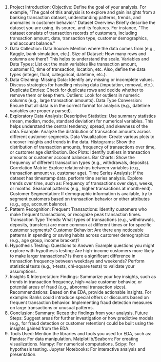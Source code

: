 1. Project Introduction:
Objective: Define the goal of your analysis. For example, "The goal of this analysis is to explore and gain insights from a banking transaction dataset, understanding patterns, trends, and anomalies in customer behavior."
Dataset Overview: Briefly describe the dataset you are using, its source, and its features. For instance, "The dataset consists of transaction records of customers, including transaction amount, date, transaction type, customer demographics, and account balance."
2. Data Collection:
Data Source: Mention where the data comes from (e.g., Kaggle, bank simulation, etc.).
Size of Dataset: How many rows and columns are there? This helps to understand the scale.
Variables and Data Types: List out the main variables like transaction amount, customer ID, time of transaction, location, etc. Also, define the data types (integer, float, categorical, datetime, etc.).
3. Data Cleaning:
Missing Data: Identify any missing or incomplete values. Discuss strategies for handling missing data (imputation, removal, etc.).
Duplicate Entries: Check for duplicate rows and decide whether to remove them or keep them.
Outliers: Look for outliers in numeric columns (e.g., large transaction amounts).
Data Type Conversion: Ensure that all data is in the correct format for analysis (e.g., datetime variables are properly parsed).
4. Exploratory Data Analysis:
Descriptive Statistics: Use summary statistics (mean, median, mode, standard deviation) for numerical variables. This helps understand the central tendency, spread, and skewness of the data.
Example: Analyze the distribution of transaction amounts across different customer segments.
Data Visualization: Create various plots to uncover insights and trends in the data.
Histograms: Show the distribution of transaction amounts, frequency of transactions over time, or customer age distribution.
Box Plots: Identify outliers in transaction amounts or customer account balances.
Bar Charts: Show the frequency of different transaction types (e.g., withdrawals, deposits).
Correlation Matrix: Explore relationships between variables (e.g., transaction amount vs. customer age).
Time Series Analysis: If the dataset has timestamp data, perform time series analysis. Explore trends over time, such as:
Frequency of transactions over days, weeks, or months.
Seasonal patterns (e.g., higher transactions at month-end).
Customer Segmentation: If demographic information is available, try to segment customers based on transaction behavior or other attributes (e.g., age, account balance).
5. Pattern Recognition:
Frequent Transactions: Identify customers who make frequent transactions, or recognize peak transaction times.
Transaction Type Trends: What types of transactions (e.g., withdrawals, deposits, transfers) are more common at different times or for specific customer segments?
Customer Behavior: Are there any noticeable patterns in spending or saving habits across customer demographics (e.g., age group, income bracket)?
6. Hypothesis Testing:
Questions to Answer: Example questions you might explore with hypothesis testing:
Are high-income customers more likely to make larger transactions?
Is there a significant difference in transaction frequency between weekdays and weekends?
Perform statistical tests (e.g., t-tests, chi-square tests) to validate your assumptions.
7. Insights & Interpretation:
Findings: Summarize your key insights, such as trends in transaction frequency, high-value customer behavior, or potential areas of fraud (e.g., abnormal transaction sizes).
Recommendations: Based on the EDA, provide actionable insights. For example:
Banks could introduce special offers or discounts based on frequent transaction behavior.
Implementing fraud detection measures on large transactions or unusual patterns.
8. Conclusion:
Summary: Recap the findings from your analysis.
Future Steps: Suggest areas for further investigation or how predictive models (e.g., for fraud detection or customer retention) could be built using the insights gained from the EDA.
9. Tools Used:
Mention the libraries and tools you used for EDA, such as:
Pandas: For data manipulation.
Matplotlib/Seaborn: For creating visualizations.
Numpy: For numerical computations.
Scipy: For hypothesis testing.
Jupyter Notebooks: For interactive analysis and presentation.
